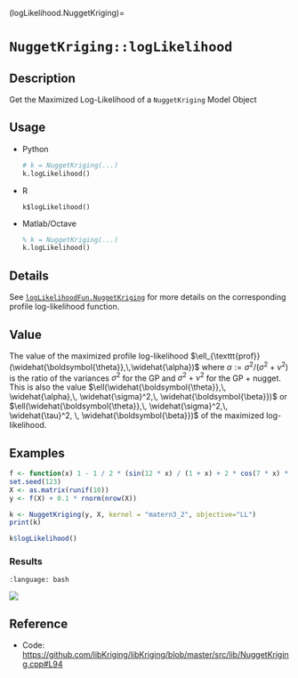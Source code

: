 (logLikelihood.NuggetKriging)=
# `NuggetKriging::logLikelihood`


## Description

Get the Maximized Log-Likelihood of a `NuggetKriging` Model Object


## Usage

* Python
    ```python
    # k = NuggetKriging(...)
    k.logLikelihood()
    ```
* R
    ```rlibKriging
    k$logLikelihood()
    ```
* Matlab/Octave
    ```octave
    % k = NuggetKriging(...)
    k.logLikelihood()
    ```
	
## Details
 
See [`logLikelihoodFun.NuggetKriging`](logLikelihoodFun.NuggetKriging)
for more details on the corresponding profile log-likelihood function.

## Value

The value of the maximized profile log-likelihood
$\ell_{\texttt{prof}}(\widehat{\boldsymbol{\theta}},\,\widehat{\alpha})$
where $\alpha:= \sigma^2 / (\sigma^2 + \nu^2)$ is the ratio of the
variances $\sigma^2$ for the GP and $\sigma^2 + \nu^2$ for the GP $+$
nugget. This is also the value $\ell(\widehat{\boldsymbol{\theta}},\,
\widehat{\alpha},\, \widehat{\sigma}^2,\, \widehat{\boldsymbol{\beta}})$
or $\ell(\widehat{\boldsymbol{\theta}},\,
\widehat{\sigma}^2,\, \widehat{\tau}^2, \, \widehat{\boldsymbol{\beta}})$
of the maximized log-likelihood.


## Examples

```r
f <- function(x) 1 - 1 / 2 * (sin(12 * x) / (1 + x) + 2 * cos(7 * x) * x^5 + 0.7)
set.seed(123)
X <- as.matrix(runif(10))
y <- f(X) + 0.1 * rnorm(nrow(X))

k <- NuggetKriging(y, X, kernel = "matern3_2", objective="LL")
print(k)

k$logLikelihood()
```

### Results
```{literalinclude} ../functions/examples/logLikelihood.NuggetKriging.md.Rout
:language: bash
```
![](../functions/examples/logLikelihood.NuggetKriging.md.png)


## Reference

* Code: <https://github.com/libKriging/libKriging/blob/master/src/lib/NuggetKriging.cpp#L94>
